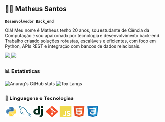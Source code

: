 ## 👨‍💻 Matheus Santos 

**`Desenvolvedor Back_end`**

Olá! Meu nome é Matheus tenho 20 anos, sou estudante de Ciência da Computação e sou apaixonado por tecnologia e desenvolvimento back-end. Trabalho criando soluções robustas, escaláveis e eficientes, com foco em Python, APIs REST e integração com bancos de dados relacionais.

<div align="left"> 
  <a href = "mailto:fkmatheus.profissional@gmail.com">
    <img src="https://img.shields.io/badge/-Gmail-%23333?style=for-the-badge&logo=gmail&logoColor=white" target="_blank">
  </a>
  <a href="https://www.linkedin.com/in/matheus-santos-aa31a823a/" target="_blank">
    <img src="https://img.shields.io/badge/-LinkedIn-%230077B5?style=for-the-badge&logo=linkedin&logoColor=white" target="_blank">
  </a> 
</div>

##
### 📊 Estatísticas
<div align="left">

![Anurag's GitHub stats](https://github-readme-stats.vercel.app/api?username=Fkmatheus&show_icons=true&theme=dracula)
![Top Langs](https://github-readme-stats.vercel.app/api/top-langs/?username=Fkmatheus&layout=compact&theme=dracula)

</div>

##
### 🤖 Linguagens e Tecnologias
<div align="left">

  <img alt="Matheus-Python" height="35" width="40" src="https://raw.githubusercontent.com/devicons/devicon/master/icons/python/python-original.svg">
  <img alt="Matheus-MySQL" height="35" width="40" src="https://raw.githubusercontent.com/devicons/devicon/master/icons/mysql/mysql-original.svg">
  <img alt="Matheus-Django" height="35" width="40" src="https://raw.githubusercontent.com/devicons/devicon/master/icons/django/django-plain.svg">
  <img alt="Matheus-Git" height="35" width="40" src="https://raw.githubusercontent.com/devicons/devicon/master/icons/git/git-original.svg">
  <img alt="Matheus-Js" height="35" width="40" src="https://raw.githubusercontent.com/devicons/devicon/master/icons/javascript/javascript-plain.svg">
  <img alt="Matheus-HTML" height="35" width="40" src="https://raw.githubusercontent.com/devicons/devicon/master/icons/html5/html5-original.svg">
  <img alt="Matheus-CSS" height="35" width="40" src="https://raw.githubusercontent.com/devicons/devicon/master/icons/css3/css3-original.svg">

</div>



